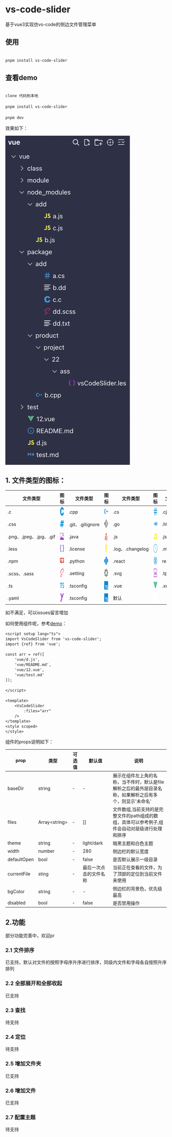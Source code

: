# vs-code-slider

基于vue3实现仿vs-code的侧边文件管理菜单

## 使用

```sh

pnpm install vs-code-slider

```

## 查看demo

```sh

clone 代码到本地

pnpm install vs-code-slider

pnpm dev

```
效果如下：<br>

![image](./image/demo.png)

## 1. 文件类型的图标：

| 文件类型                 | 图标                                                            | 文件类型            | 图标                                                               | 文件类型            | 图标                                                              | 文件类型      | 图标                                                             |
|----------------------|---------------------------------------------------------------|-----------------|------------------------------------------------------------------|-----------------|-----------------------------------------------------------------|-----------|----------------------------------------------------------------|
| .c                   | <img src="./image/c.png" alt="描述" width="30" height="30">     | .cpp            | <img src="./image/c2.png" alt="描述" width="30" height="30">       | .cs             | <img src="./image/c3.png" alt="描述" width="30" height="30">      | .cjs      | <img src="./image/cjs.png" alt="描述" width="30" height="30">    |
| .css                 | <img src="./image/css.png" alt="描述" width="30" height="30">   | .git、.gitignore | <img src="./image/git.png" alt="描述" width="30" height="30">      | .go             | <img src="./image/go.png" alt="描述" width="30" height="30">      | .html     | <img src="./image/html.png" alt="描述" width="30" height="30">   |
| .png、.jpeg、.jpg、.gif | <img src="./image/image.png" alt="描述" width="30" height="30"> | .java           | <img src="./image/java.png" alt="描述" width="30" height="30">     | .js             | <img src="./image/js.png" alt="描述" width="30" height="30">      | .json     | <img src="./image/json.png" alt="描述" width="30" height="30">   |
| .less                | <img src="./image/less.png" alt="描述" width="30" height="30">  | .license        | <img src="./image/license.png" alt="描述" width="30" height="30">  | .log、.changelog | <img src="./image/log.png" alt="描述" width="30" height="30">     | .md       | <img src="./image/md.png" alt="描述" width="30" height="30">     |
| .npm                 | <img src="./image/npm.png" alt="描述" width="30" height="20">   | .python         | <img src="./image/python.png" alt="描述" width="30" height="30">   | .react          | <img src="./image/react.png" alt="描述" width="30" height="30">   | readme.md | <img src="./image/readme.png" alt="描述" width="30" height="30"> |
| .scss、.sass          | <img src="./image/scss.png" alt="描述" width="30" height="30">  | .setting        | <img src="./image/setting.png" alt="描述" width="30" height="30">  | .svg            | <img src="./image/svg.png" alt="描述" width="30" height="30">     | .tpl      | <img src="./image/tpl.png" alt="描述" width="30" height="30">    |
| .ts                  | <img src="./image/ts.png" alt="描述" width="30" height="30">    | .tsconfig       | <img src="./image/tsconfig.png" alt="描述" width="30" height="30"> | .vue            | <img src="./image/vue.png" alt="描述" width="30" height="30">     | .xml      | <img src="./image/xml.png" alt="描述" width="30" height="30">    |
| .yaml                | <img src="./image/yaml.png" alt="描述" width="30" height="30">  | .tsconfig       | <img src="./image/tsconfig.png" alt="描述" width="30" height="30"> | 默认              | <img src="./image/default.png" alt="描述" width="30" height="30"> |       |     |

如不满足，可以issues留言增加

如何使用组件呢，参考[demo](https://github.com/aydk-xcc/vs-code-slider/blob/master/example/src/App.vue)：
```vue
<script setup lang="ts">
import VsCodeSlider from 'vs-code-slider';
import {ref} from 'vue';

const arr = ref([
    'vue/d.js',
    'vue/README.md',
    'vue/12.vue',
    'vue/test.md'
]);

</script>

<template>
    <VsCodeSlider
        :files="arr"
    />
</template>
<style scoped>
</style>
```
组件的props说明如下：

| prop        | 类型              | 可选值 | 默认值         | 说明                                                      |
|-------------|-----------------|-----|-------------|---------------------------------------------------------|
| baseDir     | string          | -   | -           | 展示在组件左上角的名称，当不传时，默认是file解析之后的最外层目录名称，如果解析之后有多个，则显示'未命名' |
| files       | Array\<string\> | -   | []          | 文件数组,当前支持的是完整文件的path组成的数组，具体可以参考例子,组件会自动对层级进行处理和排序      |
| theme       | string          | -   | light/dark  | 暗黑主题和白色主题                                               |
| width       | number          | -   | 280         | 侧边栏的默认宽度                                                |
| defaultOpen | bool            | -   | false       | 是否默认展示一级目录                                              |
| currentFile | sting           | -   | 最后一次点击的文件名称 | 当前正在查看的文件，为了顶部的定位到当前文件来使用                               |
| bgColor     | string          | -   | -           | 侧边栏的背景色，优先级最高                                           |
| disabled    | bool          | -   | false       | 是否禁用操作                                                  |
## 2.功能
部分功能完善中，欢迎pr

### 2.1 文件排序
已支持，默认对文件的按照字母序升序进行排序，同级内文件和字母各自按照升序排列

### 2.2 全部展开和全部收起
已支持

### 2.3 查找
待支持

### 2.4 定位
待支持

### 2.5 增加文件夹
已支持

### 2.6 增加文件
已支持

### 2.7 配置主题
待支持




